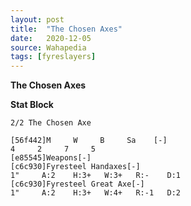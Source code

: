 ```yaml
---
layout: post
title:  "The Chosen Axes"
date:   2020-12-05
source: Wahapedia
tags: [fyreslayers]
---
```


**The Chosen Axes**

**Stat Block**
```
2/2 The Chosen Axe
```

```
[56f442]M     W     B     Sa    [-]
4     2     7     5     
[e85545]Weapons[-]
[c6c930]Fyresteel Handaxes[-]
1"     A:2    H:3+   W:3+   R:-    D:1   
[c6c930]Fyresteel Great Axe[-]
1"     A:2    H:3+   W:4+   R:-1   D:2   
```


